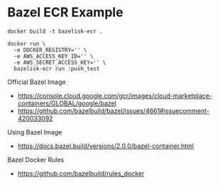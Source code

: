 # Bazel ECR Example

```
docker build -t bazelisk-ecr .

docker run \
  -e DOCKER_REGISTRY='' \
  -e AWS_ACCESS_KEY_ID='' \
  -e AWS_SECRET_ACCESS_KEY='' \
  bazelisk-ecr run :push_test
```

Official Bazel Image
- https://console.cloud.google.com/gcr/images/cloud-marketplace-containers/GLOBAL/google/bazel
- https://github.com/bazelbuild/bazel/issues/4661#issuecomment-420033092

Using Bazel Image
- https://docs.bazel.build/versions/2.0.0/bazel-container.html

Bazel Docker Rules
- https://github.com/bazelbuild/rules_docker
